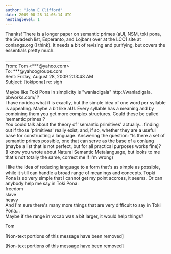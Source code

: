 ```yaml
---
author: "John E Clifford"
date: 2009-08-28 14:05:14 UTC
nestinglevel: 1
---
```

Thanks! There is a longer paper on semantic primes (aUI, NSM, toki pona, the Swadesh list, Esperanto, and Lojban) over at the LCC1 site at conlangs.org (I think). It needs a bit of revising and purifying, but covers the essentials pretty much.  
  
  
  
  
\_\_\_\_\_\_\_\_\_\_\_\_\_\_\_\_\_\_\_\_\_\_\_\_\_\_\_\_\_\_\_\_  
From: Tom <\*\*\*@yahoo.com>  
To: \*\*\*@yahoogroups.com  
Sent: Friday, August 28, 2009 2:13:43 AM  
Subject: \[tokipona\] re: sigh  
  
  
  
  
Maybe like Toki Pona in simplicity is "wanladigala" http://wanladigala. pbworks.com/ ?  
I have no idea what it is exactly, but the simple idea of one word per syllable is appealing. Maybe a bit like aUI. Every syllable has a meaning and by combining them you get more complex structures. Could these be called 'semantic primes'?  
You could talk about the theory of 'semantic primitives' actually... finding out if those 'primitives' really exist, and, if so, whether they are a useful base for constructing a language. Answering the question: "Is there a set of semantic primes possible, one that can serve as the base of a conlang (maybe a list that is not perfect, but for all practical purposes works fine)?  
(I know you wrote about Natural Semantic Metalanguage, but looks to me that's not totally the same, correct me if I'm wrong)  
  
I like the idea of reducing language to a form that's as simple as possible, while it still can handle a broad range of meanings and concepts. Topki Pona is so very simple that I cannot get my point accross, it seems. Or can anybody help me say in Toki Pona:  
freedom  
slave  
heavy  
And I'm sure there's many more things that are very difficult to say in Toki Pona...  
Maybe if the range in vocab was a bit larger, it would help things?  
  
Tom  
  
\[Non-text portions of this message have been removed\]  
  
  
  
  
  
  
  
\[Non-text portions of this message have been removed\]